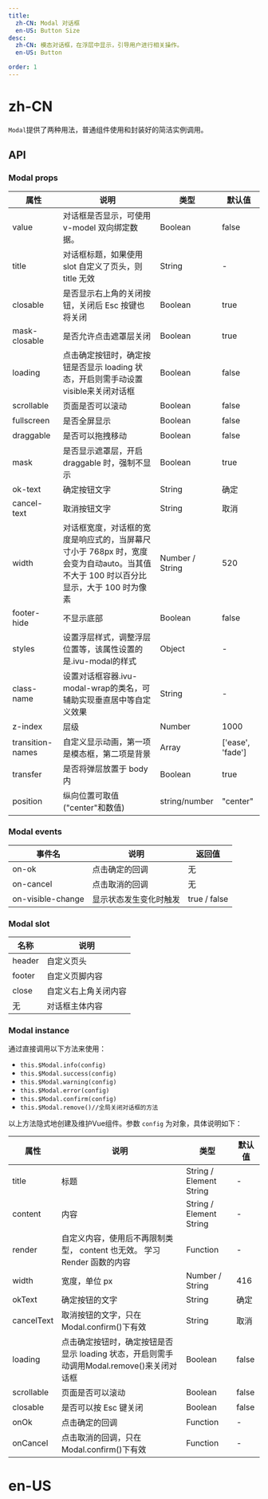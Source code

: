 ```yaml
---
title:
  zh-CN: Modal 对话框
  en-US: Button Size
desc:
  zh-CN: 模态对话框，在浮层中显示，引导用户进行相关操作。
  en-US: Button

order: 1
---
```


# zh-CN
`Modal`提供了两种用法，普通组件使用和封装好的简洁实例调用。
## API
### Modal props
| 属性 |说明 |类型 |默认值 |
| --- |--- |--- |--- |
| value |对话框是否显示，可使用 v-model 双向绑定数据。 |Boolean |false |
| title |对话框标题，如果使用 slot 自定义了页头，则 title 无效 |String |- |
| closable |是否显示右上角的关闭按钮，关闭后 Esc 按键也将关闭 |Boolean |true |
| mask-closable |是否允许点击遮罩层关闭 |Boolean |true |
| loading |点击确定按钮时，确定按钮是否显示 loading 状态，开启则需手动设置visible来关闭对话框 |Boolean |false |
| scrollable |页面是否可以滚动 |Boolean |false |
| fullscreen |是否全屏显示 |Boolean |false |
| draggable |是否可以拖拽移动 |Boolean |false |
| mask |是否显示遮罩层，开启 draggable 时，强制不显示 |Boolean |true |
| ok-text |确定按钮文字 |String |确定 |
| cancel-text |取消按钮文字 |String |取消 |
| width |对话框宽度，对话框的宽度是响应式的，当屏幕尺寸小于 768px 时，宽度会变为自动auto。当其值不大于 100 时以百分比显示，大于 100 时为像素 |Number / String |520 |
| footer-hide |不显示底部 |Boolean |false |
| styles |设置浮层样式，调整浮层位置等，该属性设置的是.ivu-modal的样式 |Object |- |
| class-name |设置对话框容器.ivu-modal-wrap的类名，可辅助实现垂直居中等自定义效果 |String |- |
| z-index |层级 |Number |1000 |
| transition-names |自定义显示动画，第一项是模态框，第二项是背景 |Array |['ease', 'fade'] |
| transfer |是否将弹层放置于 body 内 |Boolean |true |
| position | 纵向位置可取值("center"和数值) | string/number | "center" |

### Modal events


| 事件名 |说明 |返回值 |
| --- |--- |--- |
| on-ok |点击确定的回调 |无 |
| on-cancel |点击取消的回调 |无 |
| on-visible-change |显示状态发生变化时触发 |true / false |

### Modal slot

| 名称 |说明 |
| --- |--- |
| header |自定义页头 |
| footer |自定义页脚内容 |
| close |自定义右上角关闭内容 |
| 无 |对话框主体内容 |

### Modal instance

通过直接调用以下方法来使用：

* `this.$Modal.info(config)`
* `this.$Modal.success(config)`
* `this.$Modal.warning(config)`
* `this.$Modal.error(config)`
* `this.$Modal.confirm(config)`
* `this.$Modal.remove()//全局关闭对话框的方法`

以上方法隐式地创建及维护Vue组件。参数 `config` 为对象，具体说明如下：

| 属性 |说明 |类型 |默认值 |
| --- |--- |--- |--- |
| title |标题 |String / Element String |- |
| content |内容 |String / Element String |- |
| render |自定义内容，使用后不再限制类型， content 也无效。 学习 Render 函数的内容 |Function |- |
| width |宽度，单位 px |Number / String |416 |
| okText |确定按钮的文字 |String |确定 |
| cancelText |取消按钮的文字，只在Modal.confirm()下有效 |String |取消 |
| loading |点击确定按钮时，确定按钮是否显示 loading 状态，开启则需手动调用Modal.remove()来关闭对话框 |Boolean |false |
| scrollable |页面是否可以滚动 |Boolean |false |
| closable |是否可以按 Esc 键关闭 |Boolean |false |
| onOk |点击确定的回调 |Function |- |
| onCancel |点击取消的回调，只在Modal.confirm()下有效 |Function |- |


# en-US
